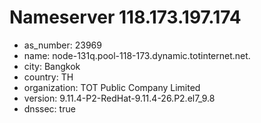 # Nameserver 118.173.197.174

* as_number: 23969
* name: node-131q.pool-118-173.dynamic.totinternet.net.
* city: Bangkok
* country: TH
* organization: TOT Public Company Limited
* version: 9.11.4-P2-RedHat-9.11.4-26.P2.el7_9.8
* dnssec: true
